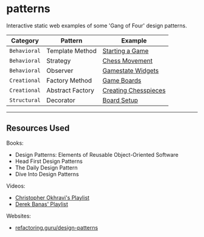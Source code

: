 # patterns

Interactive static web examples of some 'Gang of Four' design patterns.

| Category | Pattern | Example |
| ----- | ----- | ----- |
| ```Behavioral``` | Template Method | [Starting a Game](/notes/template-method/README.md) |
| ```Behavioral``` | Strategy | [Chess Movement](/notes/strategy/README.md) |
| ```Behavioral``` | Observer | [Gamestate Widgets](/notes/observer/README.md) |
| ```Creational``` | Factory Method | [Game Boards](/notes/factory-method/README.md) |
| ```Creational``` | Abstract Factory | [Creating Chesspieces](/notes/abstract-factory/README.md) |
| ```Structural``` | Decorator | [Board Setup](/notes/decorator/README.md) |

-----

## Resources Used

Books:

- Design Patterns: Elements of Reusable Object-Oriented Software
- Head First Design Patterns
- The Daily Design Pattern
- Dive Into Design Patterns

Videos:

- [Christopher Okhravi's Playlist](https://www.youtube.com/playlist?list=PLrhzvIcii6GNjpARdnO4ueTUAVR9eMBpc)
- [Derek Banas' Playlist](https://www.youtube.com/playlist?list=PLF206E906175C7E07)


Websites:

- [refactoring.guru/design-patterns](https://refactoring.guru/design-patterns)

